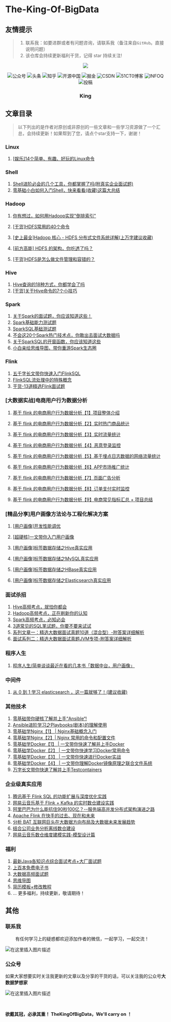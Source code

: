 # The-King-Of-BigData

## 友情提示

> 1. 联系我：如要进群或者有问题咨询，请联系我（备注来自`GitHub`。直接说明问题）
> 2. 该仓库会持续更新福利干货，记得 star 持续关注!



  <p align="center">                                                                                                                               
  <a href="https://github.com/BigDataScholar/TheKingOfBigData" target="_blank">                                                                               
  	<img src="https://img-blog.csdnimg.cn/20210210005107102.png" width=""/>                                                
  </a>                                                                                                                                             
  </p>    


<p align="center">
    <a href="#微信" style="text-decoration:none;">
        <img src="https://img.shields.io/badge/WeChat-%E5%85%AC%E4%BC%97%E5%8F%B7-green" alt="公众号" />
    </a>
    <a href="https://www.toutiao.com/c/user/token/MS4wLjABAAAApUaLMY1dYkkFhLGE-dS_wi3ndYleYYTNbtwsQd_Ah8A/" target="_blank" style="text-decoration:none;">
        <img src="https://img.shields.io/badge/toutiao-%E5%A4%B4%E6%9D%A1-red" alt="头条" />
    </a>
    <a href="https://www.zhihu.com/people/a-li-bu-chi-yu-79/posts" target="_blank" style="text-decoration:none;">
        <img src="https://img.shields.io/badge/zhihu-%E7%9F%A5%E4%B9%8E-blue" alt="知乎" />
    </a>
    <a href="https://my.oschina.net/u/4866025" target="_blank" style="text-decoration:none;">
        <img src="https://img.shields.io/badge/oschina-%E5%BC%80%E6%BA%90%E4%B8%AD%E5%9B%BD-green" alt="开源中国" />
    </a>
    <a href="https://juejin.cn/user/1195891544825688/posts" target="_blank" style="text-decoration:none;">
        <img src="https://img.shields.io/badge/juejin-%E6%8E%98%E9%87%91-blue" alt="掘金" />
    </a>
    <a href="https://alice.blog.csdn.net/" target="_blank" style="text-decoration:none;">
        <img src="https://img.shields.io/badge/csdn-CSDN-red" alt="CSDN" />
    </a>
    <a href="https://blog.51cto.com/15105906" target="_blank" style="text-decoration:none;">
        <img src="https://img.shields.io/badge/51cto-51CT0%E5%8D%9A%E5%AE%A2-orange" alt="51CT0博客" />
    </a>
        <a href="https://www.infoq.cn/profile/0E0121AD1CB78F/publish" target="_blank" style="text-decoration:none;">
        <img src="https://img.shields.io/badge/infoq-INFOQ-Chartreuse" alt="INFOQ" />
    </a>
    <img src="https://img.shields.io/github/stars/BigDataScholar/TheKingOfBigData" alt="投稿">           
</p>


<div>  <h3 align="center">King</h3>  </div>

## 文章目录

> 以下列出的是作者对原创或非原创的一些文章和一些学习资源做了一个汇总，会持续更新！如果帮到了您，请点个star支持一下，谢谢！



### Linux

1. [[娱乐]14个简单、有趣、好玩的Linux命令](https://github.com/BigDataScholar/TheKingOfBigData/blob/master/note/linux/%5B%E5%A8%B1%E4%B9%90%5D14%E4%B8%AA%E7%AE%80%E5%8D%95%E3%80%81%E6%9C%89%E8%B6%A3%E3%80%81%E5%A5%BD%E7%8E%A9%E7%9A%84Linux%E5%91%BD%E4%BB%A4.md)



### Shell

1. [Shell进阶必会的几个工具，你都掌握了吗(附真实企业面试题)](https://github.com/BigDataScholar/TheKingOfBigData/blob/master/note/shell/Shell%E8%BF%9B%E9%98%B6%E5%BF%85%E4%BC%9A%E7%9A%84%E5%87%A0%E4%B8%AA%E5%B7%A5%E5%85%B7%EF%BC%8C%E4%BD%A0%E9%83%BD%E6%8E%8C%E6%8F%A1%E4%BA%86%E5%90%97(%E9%99%84%E7%9C%9F%E5%AE%9E%E4%BC%81%E4%B8%9A%E9%9D%A2%E8%AF%95%E9%A2%98).md)
2. [零基础小白如何入门Shell，快来看看(收藏)这篇大总结](https://github.com/BigDataScholar/TheKingOfBigData/blob/master/note/shell/%E9%9B%B6%E5%9F%BA%E7%A1%80%E5%B0%8F%E7%99%BD%E5%A6%82%E4%BD%95%E5%85%A5%E9%97%A8Shell%EF%BC%8C%E5%BF%AB%E6%9D%A5%E7%9C%8B%E7%9C%8B(%E6%94%B6%E8%97%8F)%E8%BF%99%E7%AF%87%E5%A4%A7%E6%80%BB%E7%BB%93.md)



### Hadoop

1. [你有想过，如何用Hadoop实现"倒排索引"](https://github.com/BigDataScholar/TheKingOfBigData/blob/master/note/hadoop/%E4%BD%A0%E6%9C%89%E6%83%B3%E8%BF%87%EF%BC%8C%E5%A6%82%E4%BD%95%E7%94%A8Hadoop%E5%AE%9E%E7%8E%B0%5B%E5%80%92%E6%8E%92%E7%B4%A2%E5%BC%95%5D.md)
2. [[干货]HDFS常用的40个命令](https://github.com/BigDataScholar/TheKingOfBigData/blob/master/note/hadoop/%5B%E5%B9%B2%E8%B4%A7%5DHDFS%E5%B8%B8%E7%94%A8%E7%9A%8440%E4%B8%AA%E5%91%BD%E4%BB%A4.md)
3. [[史上最全]Hadoop 核心 - HDFS 分布式文件系统详解(上万字建议收藏)](https://mp.weixin.qq.com/s?__biz=MzIzNjM2MDEyNQ==&mid=2247490366&idx=1&sn=e0251d3df1e773558cdd541a268aef3c&chksm=e8d843ecdfafcafa2b58994ab831b7cb5d9140935e981013fca2c41e439dc6f48f034a80383e&token=461102880&lang=zh_CN#rd)
4. [[前方高能] HDFS 的架构，你吃透了吗？](https://github.com/BigDataScholar/TheKingOfBigData/blob/master/note/hadoop/%5B%E5%89%8D%E6%96%B9%E9%AB%98%E8%83%BD%5D%20HDFS%20%E7%9A%84%E6%9E%B6%E6%9E%84%EF%BC%8C%E4%BD%A0%E5%90%83%E9%80%8F%E4%BA%86%E5%90%97%EF%BC%9F.md)

5. [[干货]HDFS是怎么做文件管理和容错的？](https://github.com/BigDataScholar/TheKingOfBigData/blob/master/note/hadoop/%5B%E5%B9%B2%E8%B4%A7%5DHDFS%E6%98%AF%E6%80%8E%E4%B9%88%E5%81%9A%E6%96%87%E4%BB%B6%E7%AE%A1%E7%90%86%E5%92%8C%E5%AE%B9%E9%94%99%E7%9A%84%EF%BC%9F.md)


### Hive

1. [Hive查询的18种方式，你都学会了吗](https://github.com/BigDataScholar/TheKingOfBigData/blob/master/note/hive/Hive%E6%9F%A5%E8%AF%A2%E7%9A%8418%E7%A7%8D%E6%96%B9%E5%BC%8F%EF%BC%8C%E4%BD%A0%E9%83%BD%E5%AD%A6%E4%BC%9A%E4%BA%86%E5%90%97.md)
2. [[干货]关于Hive命令的7个小技巧](https://github.com/BigDataScholar/TheKingOfBigData/blob/master/note/hive/%5B%E5%B9%B2%E8%B4%A7%5D%E5%85%B3%E4%BA%8EHive%E5%91%BD%E4%BB%A4%E7%9A%847%E4%B8%AA%E5%B0%8F%E6%8A%80%E5%B7%A7.md)


### Spark
1. [关于Spark的面试题，你应该知道这些！](https://github.com/BigDataScholar/TheKingOfBigData/blob/master/note/spark/%E5%85%B3%E4%BA%8ESpark%E7%9A%84%E9%9D%A2%E8%AF%95%E9%A2%98%EF%BC%8C%E4%BD%A0%E5%BA%94%E8%AF%A5%E7%9F%A5%E9%81%93%E8%BF%99%E4%BA%9B%EF%BC%81.md)
2. [Spark基础能力测试题](https://github.com/BigDataScholar/TheKingOfBigData/blob/master/note/spark/Spark%E5%9F%BA%E7%A1%80%E8%83%BD%E5%8A%9B%E6%B5%8B%E8%AF%95%E9%A2%98.md)
3. [SparkSQL基础测试题](https://github.com/BigDataScholar/TheKingOfBigData/blob/master/note/spark/SparkSQL%E5%9F%BA%E7%A1%80%E6%B5%8B%E8%AF%95%E9%A2%98.md)
4. [不会这20个Spark热门技术点，你敢出去面试大数据吗](https://github.com/BigDataScholar/TheKingOfBigData/blob/master/note/spark/%E4%B8%8D%E4%BC%9A%E8%BF%9920%E4%B8%AASpark%E7%83%AD%E9%97%A8%E6%8A%80%E6%9C%AF%E7%82%B9%EF%BC%8C%E4%BD%A0%E6%95%A2%E5%87%BA%E5%8E%BB%E9%9D%A2%E8%AF%95%E5%A4%A7%E6%95%B0%E6%8D%AE%E5%90%97.md)
5. [关于SparkSQL的开窗函数，你应该知道这些](https://github.com/BigDataScholar/TheKingOfBigData/blob/master/note/spark/%E5%85%B3%E4%BA%8ESparkSQL%E7%9A%84%E5%BC%80%E7%AA%97%E5%87%BD%E6%95%B0%EF%BC%8C%E4%BD%A0%E5%BA%94%E8%AF%A5%E7%9F%A5%E9%81%93%E8%BF%99%E4%BA%9B.md)
6. [小白亲绘思维导图，带你重游Spark生态圈](https://github.com/BigDataScholar/TheKingOfBigData/blob/master/note/spark/%E5%B0%8F%E7%99%BD%E4%BA%B2%E7%BB%98%E6%80%9D%E7%BB%B4%E5%AF%BC%E5%9B%BE%EF%BC%8C%E5%B8%A6%E4%BD%A0%E9%87%8D%E6%B8%B8Spark%E7%94%9F%E6%80%81%E5%9C%88!.md)



### Flink

1. [ 五千字长文带你快速入门FlinkSQL](https://github.com/BigDataScholar/TheKingOfBigData/blob/master/note/flink/%5B%E5%B9%B2%E8%B4%A7%5D%20%E4%BA%94%E5%8D%83%E5%AD%97%E9%95%BF%E6%96%87%E5%B8%A6%E4%BD%A0%E5%BF%AB%E9%80%9F%E5%85%A5%E9%97%A8FlinkSQL.md)
2. [FlinkSQL流处理中的特殊概念](https://github.com/BigDataScholar/TheKingOfBigData/blob/master/note/flink/FlinkSQL%E6%B5%81%E5%A4%84%E7%90%86%E4%B8%AD%E7%9A%84%E7%89%B9%E6%AE%8A%E6%A6%82%E5%BF%B5.md)
3. [干货-13道精选Flink面试题](https://github.com/BigDataScholar/TheKingOfBigData/blob/master/note/flink/%E5%B9%B2%E8%B4%A7-13%E9%81%93%E7%B2%BE%E9%80%89Flink%E9%9D%A2%E8%AF%95%E9%A2%98.md)



### [大数据实战]电商用户行为数据分析

1. [基于 flink 的电商用户行为数据分析【1】项目整体介绍](https://github.com/BigDataScholar/TheKingOfBigData/blob/master/note/%E5%AE%9E%E6%88%98%E9%A1%B9%E7%9B%AE/%E5%9F%BA%E4%BA%8Eflink%E7%9A%84%E7%94%B5%E5%95%86%E7%94%A8%E6%88%B7%E8%A1%8C%E4%B8%BA%E6%95%B0%E6%8D%AE%E5%88%86%E6%9E%90%E3%80%901%E3%80%91%20%E9%A1%B9%E7%9B%AE%E6%95%B4%E4%BD%93%E4%BB%8B%E7%BB%8D.md)

2. [基于 flink 的电商用户行为数据分析【2】实时热门商品统计](https://github.com/BigDataScholar/TheKingOfBigData/blob/master/note/%E5%AE%9E%E6%88%98%E9%A1%B9%E7%9B%AE/%E5%9F%BA%E4%BA%8Eflink%E7%9A%84%E7%94%B5%E5%95%86%E7%94%A8%E6%88%B7%E8%A1%8C%E4%B8%BA%E6%95%B0%E6%8D%AE%E5%88%86%E6%9E%90%E3%80%902%E3%80%91%E5%AE%9E%E6%97%B6%E7%83%AD%E9%97%A8%E5%95%86%E5%93%81%E7%BB%9F%E8%AE%A1.md)

3. [基于 flink 的电商用户行为数据分析【3】实时流量统计](https://github.com/BigDataScholar/TheKingOfBigData/blob/master/note/%E5%AE%9E%E6%88%98%E9%A1%B9%E7%9B%AE/%E5%9F%BA%E4%BA%8Eflink%E7%9A%84%E7%94%B5%E5%95%86%E7%94%A8%E6%88%B7%E8%A1%8C%E4%B8%BA%E6%95%B0%E6%8D%AE%E5%88%86%E6%9E%90%E3%80%903%E3%80%91%E5%AE%9E%E6%97%B6%E6%B5%81%E9%87%8F%E7%BB%9F%E8%AE%A1.md)
4. [基于 flink 的电商用户行为数据分析【4】恶意登录监控](https://github.com/BigDataScholar/TheKingOfBigData/blob/master/note/%E5%AE%9E%E6%88%98%E9%A1%B9%E7%9B%AE/%E5%9F%BA%E4%BA%8Eflink%E7%9A%84%E7%94%B5%E5%95%86%E7%94%A8%E6%88%B7%E8%A1%8C%E4%B8%BA%E6%95%B0%E6%8D%AE%E5%88%86%E6%9E%90%E3%80%904%E3%80%91%E6%81%B6%E6%84%8F%E7%99%BB%E5%BD%95%E7%9B%91%E6%8E%A7.md)
5. [基于 flink 的电商用户行为数据分析【5】基于埋点日志数据的网络流量统计](https://github.com/BigDataScholar/TheKingOfBigData/blob/master/note/%E5%AE%9E%E6%88%98%E9%A1%B9%E7%9B%AE/%E5%9F%BA%E4%BA%8E%20flink%20%E7%9A%84%E7%94%B5%E5%95%86%E7%94%A8%E6%88%B7%E8%A1%8C%E4%B8%BA%E6%95%B0%E6%8D%AE%E5%88%86%E6%9E%90%E3%80%905%E3%80%91%E5%9F%BA%E4%BA%8E%E5%9F%8B%E7%82%B9%E6%97%A5%E5%BF%97%E6%95%B0%E6%8D%AE%E7%9A%84%E7%BD%91%E7%BB%9C%E6%B5%81%E9%87%8F%E7%BB%9F%E8%AE%A1.md)

6. [基于 flink 的电商用户行为数据分析【6】APP市场推广统计](https://github.com/BigDataScholar/TheKingOfBigData/blob/master/note/%E5%AE%9E%E6%88%98%E9%A1%B9%E7%9B%AE/%E5%9F%BA%E4%BA%8E%20flink%20%E7%9A%84%E7%94%B5%E5%95%86%E7%94%A8%E6%88%B7%E8%A1%8C%E4%B8%BA%E6%95%B0%E6%8D%AE%E5%88%86%E6%9E%90%E3%80%906%E3%80%91APP%E5%B8%82%E5%9C%BA%E6%8E%A8%E5%B9%BF%E7%BB%9F%E8%AE%A1.md)

7. [基于 flink 的电商用户行为数据分析【7】页面广告分析](https://github.com/BigDataScholar/TheKingOfBigData/blob/master/note/%E5%AE%9E%E6%88%98%E9%A1%B9%E7%9B%AE/%E5%9F%BA%E4%BA%8E%20flink%20%E7%9A%84%E7%94%B5%E5%95%86%E7%94%A8%E6%88%B7%E8%A1%8C%E4%B8%BA%E6%95%B0%E6%8D%AE%E5%88%86%E6%9E%90%E3%80%907%E3%80%91%E9%A1%B5%E9%9D%A2%E5%B9%BF%E5%91%8A%E5%88%86%E6%9E%90.md)

8. [基于 flink 的电商用户行为数据分析【8】订单支付实时监控](https://github.com/BigDataScholar/TheKingOfBigData/blob/master/note/%E5%AE%9E%E6%88%98%E9%A1%B9%E7%9B%AE/%E5%9F%BA%E4%BA%8E%20flink%20%E7%9A%84%E7%94%B5%E5%95%86%E7%94%A8%E6%88%B7%E8%A1%8C%E4%B8%BA%E6%95%B0%E6%8D%AE%E5%88%86%E6%9E%90%E3%80%908%E3%80%91%E8%AE%A2%E5%8D%95%E6%94%AF%E4%BB%98%E5%AE%9E%E6%97%B6%E7%9B%91%E6%8E%A7.md)


9. [基于 flink 的电商用户行为数据分析【9】电商常见指标汇总 + 项目总结](https://github.com/BigDataScholar/TheKingOfBigData/blob/master/note/%E5%AE%9E%E6%88%98%E9%A1%B9%E7%9B%AE/%E5%9F%BA%E4%BA%8E%20flink%20%E7%9A%84%E7%94%B5%E5%95%86%E7%94%A8%E6%88%B7%E8%A1%8C%E4%B8%BA%E6%95%B0%E6%8D%AE%E5%88%86%E6%9E%90%E3%80%909%E3%80%91%E7%94%B5%E5%95%86%E5%B8%B8%E8%A7%81%E6%8C%87%E6%A0%87%E6%B1%87%E6%80%BB%20%2B%20%E9%A1%B9%E7%9B%AE%E6%80%BB%E7%BB%93.md)




### [精品分享]用户画像方法论与工程化解决方案

1. [[用户画像]开发性能调优](https://github.com/BigDataScholar/TheKingOfBigData/blob/master/note/%E5%AE%9E%E6%88%98%E9%A1%B9%E7%9B%AE/%5B%E7%94%A8%E6%88%B7%E7%94%BB%E5%83%8F%5D%E5%BC%80%E5%8F%91%E6%80%A7%E8%83%BD%E8%B0%83%E4%BC%98.md)

2. [[超硬核]一文带你入门用户画像](https://github.com/BigDataScholar/TheKingOfBigData/blob/master/note/%E5%AE%9E%E6%88%98%E9%A1%B9%E7%9B%AE/%5B%E8%B6%85%E7%A1%AC%E6%A0%B8%5D%E4%B8%80%E6%96%87%E5%B8%A6%E4%BD%A0%E5%85%A5%E9%97%A8%E7%94%A8%E6%88%B7%E7%94%BB%E5%83%8F.md)

3. [[用户画像]标签数据存储之Hive真实应用](https://github.com/BigDataScholar/TheKingOfBigData/blob/master/note/%E5%AE%9E%E6%88%98%E9%A1%B9%E7%9B%AE/%5B%E7%94%A8%E6%88%B7%E7%94%BB%E5%83%8F%5D%E6%A0%87%E7%AD%BE%E6%95%B0%E6%8D%AE%E5%AD%98%E5%82%A8%E4%B9%8BHive%E7%9C%9F%E5%AE%9E%E5%BA%94%E7%94%A8.md) 

4. [[用户画像]标签数据存储之MySQL真实应用](https://github.com/BigDataScholar/TheKingOfBigData/blob/master/note/%E5%AE%9E%E6%88%98%E9%A1%B9%E7%9B%AE/%5B%E7%94%A8%E6%88%B7%E7%94%BB%E5%83%8F%5D%E6%A0%87%E7%AD%BE%E6%95%B0%E6%8D%AE%E5%AD%98%E5%82%A8%E4%B9%8BMySQL%E7%9C%9F%E5%AE%9E%E5%BA%94%E7%94%A8.md)

5. [[用户画像]标签数据存储之HBase真实应用](https://github.com/BigDataScholar/TheKingOfBigData/blob/master/note/%E5%AE%9E%E6%88%98%E9%A1%B9%E7%9B%AE/%5B%E7%94%A8%E6%88%B7%E7%94%BB%E5%83%8F%5D%E6%A0%87%E7%AD%BE%E6%95%B0%E6%8D%AE%E5%AD%98%E5%82%A8%E4%B9%8BHBase%E7%9C%9F%E5%AE%9E%E5%BA%94%E7%94%A8.md)

6. [[用户画像]标签数据存储之Elasticsearch真实应用](https://github.com/BigDataScholar/TheKingOfBigData/blob/master/note/%E5%AE%9E%E6%88%98%E9%A1%B9%E7%9B%AE/%5B%E7%94%A8%E6%88%B7%E7%94%BB%E5%83%8F%5D%E6%A0%87%E7%AD%BE%E6%95%B0%E6%8D%AE%E5%AD%98%E5%82%A8%E4%B9%8BElasticsearch%E7%9C%9F%E5%AE%9E%E5%BA%94%E7%94%A8.md)


### 面试杀招
1. [Hive高频考点，就怕你都会](https://github.com/BigDataScholar/TheKingOfBigData/blob/master/note/%E9%9D%A2%E8%AF%95%E6%9D%80%E6%8B%9B/%5B%E9%9D%A2%E8%AF%95%E6%9D%80%E6%8B%9B%5DHive%E9%AB%98%E9%A2%91%E8%80%83%E7%82%B9%EF%BC%8C%E5%B0%B1%E6%80%95%E4%BD%A0%E9%83%BD%E4%BC%9A.md)
2. [Hadoop高频考点，正在刷新你的认知](https://github.com/BigDataScholar/TheKingOfBigData/blob/master/note/%E9%9D%A2%E8%AF%95%E6%9D%80%E6%8B%9B/%5B%E9%9D%A2%E8%AF%95%E6%9D%80%E6%8B%9B%5DHadoop%E9%AB%98%E9%A2%91%E8%80%83%E7%82%B9%EF%BC%8C%E6%AD%A3%E5%9C%A8%E5%88%B7%E6%96%B0%E4%BD%A0%E7%9A%84%E8%AE%A4%E7%9F%A5.md)
3. [Spark高频考点，必知必会](https://github.com/BigDataScholar/TheKingOfBigData/blob/master/note/%E9%9D%A2%E8%AF%95%E6%9D%80%E6%8B%9B/%5B%E9%9D%A2%E8%AF%95%E6%9D%80%E6%8B%9B%5DSpark%E9%AB%98%E9%A2%91%E8%80%83%E7%82%B9%EF%BC%8C%E5%BF%85%E7%9F%A5%E5%BF%85%E4%BC%9A.md)
4. [3道常见的SQL笔试题，你要不要来试试](https://github.com/BigDataScholar/TheKingOfBigData/blob/master/note/%E9%9D%A2%E8%AF%95%E6%9D%80%E6%8B%9B/3%E9%81%93%E5%B8%B8%E8%A7%81%E7%9A%84SQL%E7%AC%94%E8%AF%95%E9%A2%98%EF%BC%8C%E4%BD%A0%E8%A6%81%E4%B8%8D%E8%A6%81%E6%9D%A5%E8%AF%95%E8%AF%95.md)
5. [系列文章一：精选大数据面试真题10道（混合型）-附答案详细解析](https://mp.weixin.qq.com/s?__biz=MzIzNjM2MDEyNQ==&mid=2247490454&idx=1&sn=df5243b8ff5610b2db4c286b99bcf70b&chksm=e8d84344dfafca529409da02e146c11ad06796eee7bdfba600277614dc298827faeb73b3bb2b&token=1819206302&lang=zh_CN#rd)
6. [面试系列二：精选大数据面试真题JVM专项-附答案详细解析](https://mp.weixin.qq.com/s?__biz=MzIzNjM2MDEyNQ==&mid=2247490676&idx=1&sn=867b21a21cf74ef1ef17cdc96440da86&chksm=e8d844a6dfafcdb0ab18b4f8fd79421986e35a86de931b3d4604d7a2b15a970e8a7d7eb5b200&token=1819206302&lang=zh_CN#rd)



### 程序人生

1. [程序人生/简单谈谈最近在看的几本书「数据中台，用户画像」](https://github.com/BigDataScholar/TheKingOfBigData/tree/master/note/%E7%A8%8B%E5%BA%8F%E4%BA%BA%E7%94%9F)



### 中间件
1. [从 0 到 1 学习 elasticsearch ，这一篇就够了！(建议收藏)](https://github.com/BigDataScholar/TheKingOfBigData/blob/master/note/%E4%B8%AD%E9%97%B4%E4%BB%B6/%E4%BB%8E%200%20%E5%88%B0%201%20%E5%AD%A6%E4%B9%A0%20elasticsearch%20%EF%BC%8C%E8%BF%99%E4%B8%80%E7%AF%87%E5%B0%B1%E5%A4%9F%E4%BA%86%EF%BC%81(%E5%BB%BA%E8%AE%AE%E6%94%B6%E8%97%8F).md)


### 其他技术

1. [零基础带你硬核了解并上手“Ansible“!](https://alice.blog.csdn.net/article/details/109771486)
2. [Ansible进阶学习之Playbooks(剧本)的理解使用](https://alice.blog.csdn.net/article/details/109844469)
3. [零基础学Nginx【1】 | Nginx基础概念入门](https://alice.blog.csdn.net/article/details/109649436)
4. [零基础学Nginx【2】| Nginx 常用的命令和配置文件](https://alice.blog.csdn.net/article/details/109673939)
5. [零基础学Docker【1】 | 一文带你快速了解并上手Docker](https://alice.blog.csdn.net/article/details/109550045)
6. [零基础学Docker【2】 | 一文带你快速学习Docker常用命令](https://alice.blog.csdn.net/article/details/109554274)
7. [零基础学Docker【3】 | 一文带你快速进行Docker实战](https://alice.blog.csdn.net/article/details/109561119)
8. [零基础学Docker【4】 | 一文带你理解Docker镜像原理之联合文件系统](https://alice.blog.csdn.net/article/details/109638410)
9. [万字长文带你快速了解并上手Testcontainers](https://alice.blog.csdn.net/article/details/111790143)



### 企业级真实应用
1. [腾讯基于 Flink SQL 的功能扩展与深度优化实践](https://mp.weixin.qq.com/s/vgpeZKFR13sSPwvtPvaDNA)
2. [网易云音乐基于 Flink + Kafka 的实时数仓建设实践](https://mp.weixin.qq.com/s/JcuW0_YDQj0rlgPMmuwzYQ)
3. [阿里巴巴为什么能抗住90秒100亿？--服务端高并发分布式架构演进之路](https://mp.weixin.qq.com/s/fyTqrx8aj813KHdPAiYpXA)
4. [Apache Flink 在快手的过去、现在和未来](https://mp.weixin.qq.com/s/d3c5k-9-PFVCy9UPV7ZRPw)
5. [分析 BAT 互联网巨头在大数据方向布局及大数据未来发展趋势](https://mp.weixin.qq.com/s?__biz=MzIzNjM2MDEyNQ==&tempkey=MTEwMV9qbmlobnBUUXNVNDVOb3d6Vk1BWlRhUExybUJnYmhrRExWTllDT2FNRzVWRC1lb1JuYzdUQVl4bkI0QnUwckNSN3g1dTQ1cGdQMVYyZktmNWMtelVIVV9PWmZzR1NpVHVoQTI0Z0k2emNrN0ZFSmNPODV2VFVZcVRkZmJodDRjeERpakQxQlZ6RmlkOWlodzZPRmhETE05Y2dlOHRaYTNRN0VFbVJnfn4%3D&chksm=68d842d55fafcbc37adf1768525d80aabf26baf743c145b6c10b31fb801b55e5b22c1b7bbd59&__mpa_temp_link_flag=1&token=330116486#rd)
6. [结合公司业务分析离线数仓建设](https://mp.weixin.qq.com/s?__biz=MzIzNjM2MDEyNQ==&mid=2247490484&idx=1&sn=6f26e9c4ded5188748d1bf9a4be72a20&chksm=e8d84366dfafca70c6f36ba84a6c43ebf59b4a7898f20598f0d3cea9a4579f442c67473c8ef3&token=1819206302&lang=zh_CN#rd)
7. [网易云音乐数仓维度建模实践-模型设计篇](https://mp.weixin.qq.com/s?__biz=MzIzNjM2MDEyNQ==&tempkey=MTEwM184TW5iS04wSDY1djhaSjduckJ2QTJHbEszVi00SjBOcFZQUkNJby1ReEpIWWtFNURHQ0dKdE9NOHU1TXByMWN6Zy1VOXdwX2xZeFM3T2dWbENWckhuaGM0TzlLUkRWVVY4N1M0bE40dm1ySjd0UFdmcWE0NDhkWDllR0hHb0lPdVdab1VFWEVTUE11YURNOXVwN1lBbjN3UTFUZXM0S3dwNkU1RGhBfn4%3D&chksm=68dbb8705fac31664b48442294a3b4f61175f480f05ea5320a3126c038d99da5669169e346d5&__mpa_temp_link_flag=1&token=1690256264#rd)





### 福利

1. [最新Java各知识点综合面试考点+大厂面试题](https://github.com/BigDataScholar/TheKingOfBigData/tree/master/resources/Java%E9%9D%A2%E8%AF%95%E9%A2%98)
2. [上百本免费电子书](https://github.com/BigDataScholar/TheKingOfBigData/tree/master/resources/%E5%85%8D%E8%B4%B9%E7%9A%84%E7%94%B5%E5%AD%90%E4%B9%A6)
3. [大数据高频面试题](https://github.com/BigDataScholar/TheKingOfBigData/tree/master/resources/%E5%A4%A7%E6%95%B0%E6%8D%AE%E9%9D%A2%E8%AF%95%E9%A2%98)
4. [思维导图](https://github.com/BigDataScholar/TheKingOfBigData/tree/master/resources/%E6%80%9D%E7%BB%B4%E5%AF%BC%E5%9B%BE)
5. [简历模板+修改教程](https://github.com/BigDataScholar/TheKingOfBigData/tree/master/resources/%E7%AE%80%E5%8E%86%E6%A8%A1%E6%9D%BF)
6. ... 更多福利，持续更新，敬请期待！


## 其他

### 联系我

&nbsp;&nbsp;&nbsp;&nbsp;&nbsp;&nbsp;&nbsp;&nbsp;有任何学习上的疑惑都欢迎添加作者的微信，一起学习，一起交流！

![在这里插入图片描述](https://img-blog.csdnimg.cn/20210212133943925.jpg?,type_ZmFuZ3poZW5naGVpdGk,shadow_10,text_aHR0cHM6Ly9ibG9nLmNzZG4ubmV0L3dlaXhpbl80NDMxODgzMA==,size_16,color_FFFFFF,t_70)





### 公众号


如果大家想要实时关注我更新的文章以及分享的干货的话，可以关注我的公众号**大数据梦想家**

![在这里插入图片描述](https://img-blog.csdnimg.cn/20210303133100452.png?,type_ZmFuZ3poZW5naGVpdGk,shadow_10,text_aHR0cHM6Ly9ibG9nLmNzZG4ubmV0L3dlaXhpbl80NDMxODgzMA==,size_16,color_FFFFFF,t_70)

​          

**欲戴其冠，必承其重！ TheKingOfBigData，We'll carry on ！**

